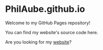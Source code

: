 # PhilAube.github.io

Welcome to my GitHub Pages repository!

You can find my website's source code here.

Are you looking for my [website](https://philaube.github.io/)?